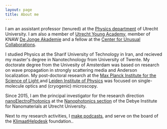 ```yaml
---
layout: page
title: About me
---
```


I am an assistant professor (tenured) at the [Physics department](https://www.uu.nl/en/organisation/department-of-physics) of Utrecht University. I am also a member of [Utrecht Young Academy](https://www.uu.nl/en/research/utrecht-young-academy), member of KNAW [De Jonge Akademie](https://www.dejongeakademie.nl/) and a fellow at the [Center for Unusual Collaborations](https://www.unusualcollaborations.com/).

I studied Physics at the Sharif University of Technology in Iran, and recieved my master's degree in Nanotechnology from University of Twente. My doctorate degree from the Univesity of Amsterdam was based on research on wave propagation in strongly scattering media and Anderson localization. My post-doctoral research at the [Max Planck Institute for the Science of Light ](http://www.mpl.mpg.de/en/sandoghdar/) and [Leiden Institute of Physics](https://www.universiteitleiden.nl/en/science/physics/biological-matter/orrit-lab-folder) was focused on single-molecule optics and (cryogenic) microscopy.

Since 2015, I am the principal investigator for the research direction [nanoElectroPhotonics](http://www.nano-epics.com) at the [Nanophotonics section](https://www.uu.nl/en/research/nanophotonics) of the Debye Institute for Nanomaterials at Utrecht University.

Next to my research activities, I [make podcasts](https://sanlifaez.github.io/podcast/), and serve on the board of the [KlimaatHelpdesk](http://www.klimaathelpdesk.org/) foundation.. 